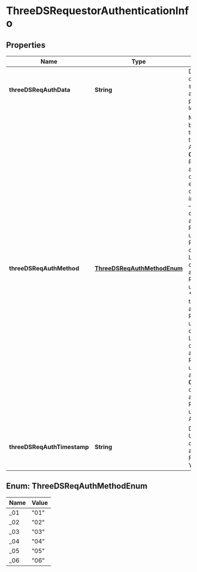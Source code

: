 

# ThreeDSRequestorAuthenticationInfo


## Properties

| Name | Type | Description | Notes |
|------------ | ------------- | ------------- | -------------|
|**threeDSReqAuthData** | **String** | Data that documents and supports a specific authentication process. Maximum length: 2048 bytes. |  [optional] |
|**threeDSReqAuthMethod** | [**ThreeDSReqAuthMethodEnum**](#ThreeDSReqAuthMethodEnum) | Mechanism used by the Cardholder to authenticate to the 3DS Requestor. Allowed values: * **01** — No 3DS Requestor authentication occurred (for example, cardholder “logged in” as guest). * **02** — Login to the cardholder account at the 3DS Requestor system using 3DS Requestor’s own credentials. * **03** — Login to the cardholder account at the 3DS Requestor system using federated ID. * **04** — Login to the cardholder account at the 3DS Requestor system using issuer credentials. * **05** — Login to the cardholder account at the 3DS Requestor system using third-party authentication. * **06** — Login to the cardholder account at the 3DS Requestor system using FIDO Authenticator. |  [optional] |
|**threeDSReqAuthTimestamp** | **String** | Date and time in UTC of the cardholder authentication. Format: YYYYMMDDHHMM |  [optional] |



## Enum: ThreeDSReqAuthMethodEnum

| Name | Value |
|---- | -----|
| _01 | &quot;01&quot; |
| _02 | &quot;02&quot; |
| _03 | &quot;03&quot; |
| _04 | &quot;04&quot; |
| _05 | &quot;05&quot; |
| _06 | &quot;06&quot; |



